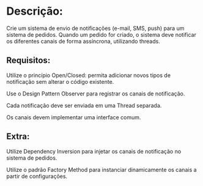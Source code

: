 # Descrição:
Crie um sistema de envio de notificações (e-mail, SMS, push) para um sistema de pedidos. Quando um pedido for criado, o sistema deve notificar os diferentes canais de forma assíncrona, utilizando threads.

## Requisitos:
Utilize o princípio Open/Closed: permita adicionar novos tipos de notificação sem alterar o código existente.

Use o Design Pattern Observer para registrar os canais de notificação.

Cada notificação deve ser enviada em uma Thread separada.

Os canais devem implementar uma interface comum.

## Extra:
Utilize Dependency Inversion para injetar os canais de notificação no sistema de pedidos.

Utilize o padrão Factory Method para instanciar dinamicamente os canais a partir de configurações.

